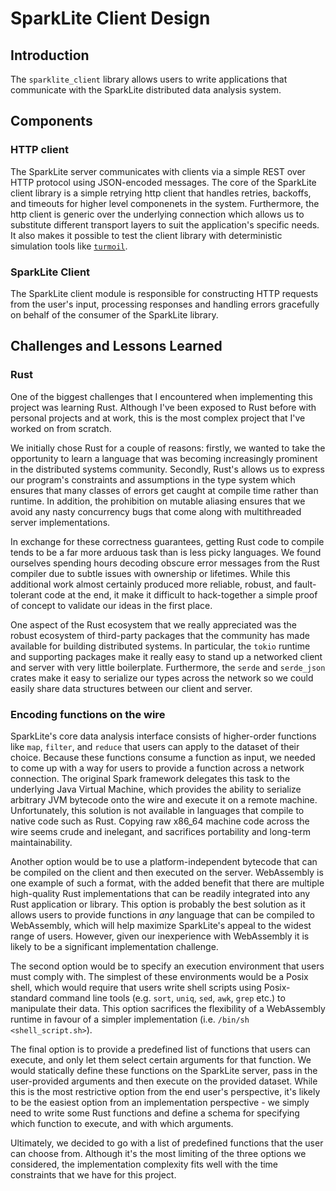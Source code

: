 # SparkLite Client Design

## Introduction
The `sparklite_client` library allows users to write applications that communicate with the SparkLite distributed data analysis system.

## Components

### HTTP client
The SparkLite server communicates with clients via a simple REST over HTTP protocol using JSON-encoded messages. The core of the SparkLite client library is a simple retrying http client that handles retries, backoffs, and timeouts for higher level componenets in the system. Furthermore, the http client is generic over the underlying connection which allows us to substitute different transport layers to suit the application's specific needs. It also makes it possible to test the client library with deterministic simulation tools like [`turmoil`](https://docs.rs/turmoil/latest/turmoil/).

### SparkLite Client
The SparkLite client module is responsible for constructing HTTP requests from the user's input, processing responses and handling errors gracefully on behalf of the consumer of the SparkLite library.

## Challenges and Lessons Learned
### Rust
One of the biggest challenges that I encountered when implementing this project was learning Rust. Although I've been exposed to Rust before with personal projects and at work, this is the most complex project that I've worked on from scratch.

We initially chose Rust for a couple of reasons: firstly, we wanted to take the opportunity to learn a language that was becoming increasingly prominent in the distributed systems community. Secondly, Rust's allows us to express our program's constraints and assumptions in the type system which ensures that many classes of errors get caught at compile time rather than runtime. In addition, the prohibition on mutable aliasing ensures that we avoid any nasty concurrency bugs that come along with multithreaded server implementations.

In exchange for these correctness guarantees, getting Rust code to compile tends to be a far more arduous task than is less picky languages. We found ourselves spending hours decoding obscure error messages from the Rust compiler due to subtle issues with ownership or lifetimes. While this additional work almost certainly produced more reliable, robust, and fault-tolerant code at the end, it make it difficult to hack-together a simple proof of concept to validate our ideas in the first place.

One aspect of the Rust ecosystem that we really appreciated was the robust ecosystem of third-party packages that the community has made available for building distributed systems. In particular, the `tokio` runtime and supporting packages make it really easy to stand up a networked client and server with very little boilerplate. Furthermore, the `serde` and `serde_json` crates make it easy to serialize our types across the network so we could easily share data structures between our client and server.

### Encoding functions on the wire
SparkLite's core data analysis interface consists of higher-order functions like `map`, `filter`, and `reduce` that users can apply to the dataset of their choice. Because these functions consume a function as input, we needed to come up with a way for users to provide a function across a network connection. The original Spark framework delegates this task to the underlying Java Virtual Machine, which provides the ability to serialize arbitrary JVM bytecode onto the wire and execute it on a remote machine. Unfortunately, this solution is not available in languages that compile to native code such as Rust. Copying raw x86_64 machine code across the wire seems crude and inelegant, and sacrifices portability and long-term maintainability.

Another option would be to use a platform-independent bytecode that can be compiled on the client and then executed on the server. WebAssembly is one example of such a format, with the added benefit that there are multiple high-quality Rust implementations that can be readily integrated into any Rust application or library. This option is probably the best solution as it allows users to provide functions in *any* language that can be compiled to WebAssembly, which will help maximize SparkLite's appeal to the widest range of users. However, given our inexperience with WebAssembly it is likely to be a significant implementation challenge.

The second option would be to specify an execution environment that users must comply with. The simplest of these environments would be a Posix shell, which would require that users write shell scripts using Posix-standard command line tools (e.g. `sort`, `uniq`, `sed`, `awk`, `grep` etc.) to manipulate their data. This option sacrifices the flexibility of a WebAssembly runtime in favour of a simpler implementation (i.e. `/bin/sh <shell_script.sh>`).

The final option is to provide a predefined list of functions that users can execute, and only let them select certain arguments for that function. We would statically define these functions on the SparkLite server, pass in the user-provided arguments and then execute on the provided dataset. While this is the most restrictive option from the end user's perspective, it's likely to be the easiest option from an implementation perspective - we simply need to write some Rust functions and define a schema for specifying which function to execute, and with which arguments.

Ultimately, we decided to go with a list of predefined functions that the user can choose from. Although it's the most limiting of the three options we considered, the implementation complexity fits well with the time constraints that we have for this project.
